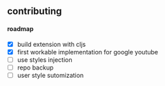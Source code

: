 ## contributing

#### roadmap

- [x] build extension with cljs
- [x] first workable implementation for google youtube
- [ ] use styles injection
- [ ] repo backup
- [ ] user style sutomization